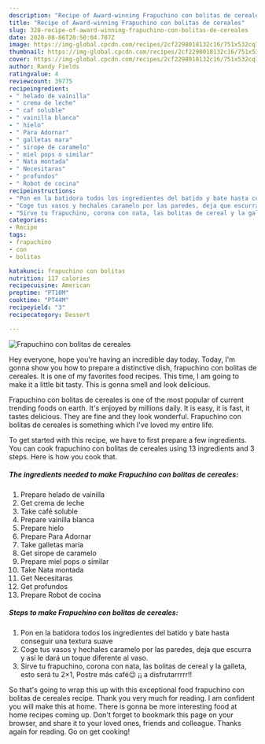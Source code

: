 ```yaml
---
description: "Recipe of Award-winning Frapuchino con bolitas de cereales"
title: "Recipe of Award-winning Frapuchino con bolitas de cereales"
slug: 328-recipe-of-award-winning-frapuchino-con-bolitas-de-cereales
date: 2020-08-06T20:50:04.707Z
image: https://img-global.cpcdn.com/recipes/2cf2298018132c16/751x532cq70/frapuchino-con-bolitas-de-cereales-foto-principal.jpg
thumbnail: https://img-global.cpcdn.com/recipes/2cf2298018132c16/751x532cq70/frapuchino-con-bolitas-de-cereales-foto-principal.jpg
cover: https://img-global.cpcdn.com/recipes/2cf2298018132c16/751x532cq70/frapuchino-con-bolitas-de-cereales-foto-principal.jpg
author: Randy Fields
ratingvalue: 4
reviewcount: 39775
recipeingredient:
- " helado de vainilla"
- " crema de leche"
- " caf soluble"
- " vainilla blanca"
- " hielo"
- " Para Adornar"
- " galletas mara"
- " sirope de caramelo"
- " miel pops o similar"
- " Nata montada"
- " Necesitaras"
- " profundos"
- " Robot de cocina"
recipeinstructions:
- "Pon en la batidora todos los ingredientes del batido y bate hasta conseguir una textura suave"
- "Coge tus vasos y hechales caramelo por las paredes, deja que escurra y así le dará un toque diferente al vaso."
- "Sirve tu frapuchino, corona con nata, las bolitas de cereal y la galleta, esto será tu 2×1, Postre más café😉 ¡¡ a disfrutarrrrr!!"
categories:
- Recipe
tags:
- frapuchino
- con
- bolitas

katakunci: frapuchino con bolitas 
nutrition: 117 calories
recipecuisine: American
preptime: "PT10M"
cooktime: "PT44M"
recipeyield: "3"
recipecategory: Dessert

---
```



![Frapuchino con bolitas de cereales](https://img-global.cpcdn.com/recipes/2cf2298018132c16/751x532cq70/frapuchino-con-bolitas-de-cereales-foto-principal.jpg)

Hey everyone, hope you're having an incredible day today. Today, I'm gonna show you how to prepare a distinctive dish, frapuchino con bolitas de cereales. It is one of my favorites food recipes. This time, I am going to make it a little bit tasty. This is gonna smell and look delicious.



Frapuchino con bolitas de cereales is one of the most popular of current trending foods on earth. It's enjoyed by millions daily. It is easy, it is fast, it tastes delicious. They are fine and they look wonderful. Frapuchino con bolitas de cereales is something which I've loved my entire life.


To get started with this recipe, we have to first prepare a few ingredients. You can cook frapuchino con bolitas de cereales using 13 ingredients and 3 steps. Here is how you cook that.

<!--inarticleads1-->

##### The ingredients needed to make Frapuchino con bolitas de cereales:

1. Prepare  helado de vainilla
1. Get  crema de leche
1. Take  café soluble
1. Prepare  vainilla blanca
1. Prepare  hielo
1. Prepare  Para Adornar
1. Take  galletas maría
1. Get  sirope de caramelo
1. Prepare  miel pops o similar
1. Take  Nata montada
1. Get  Necesitaras
1. Get  profundos
1. Prepare  Robot de cocina




<!--inarticleads2-->

##### Steps to make Frapuchino con bolitas de cereales:

1. Pon en la batidora todos los ingredientes del batido y bate hasta conseguir una textura suave
1. Coge tus vasos y hechales caramelo por las paredes, deja que escurra y así le dará un toque diferente al vaso.
1. Sirve tu frapuchino, corona con nata, las bolitas de cereal y la galleta, esto será tu 2×1, Postre más café😉 ¡¡ a disfrutarrrrr!!




So that's going to wrap this up with this exceptional food frapuchino con bolitas de cereales recipe. Thank you very much for reading. I am confident you will make this at home. There is gonna be more interesting food at home recipes coming up. Don't forget to bookmark this page on your browser, and share it to your loved ones, friends and colleague. Thanks again for reading. Go on get cooking!
